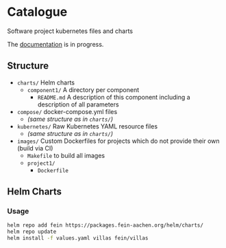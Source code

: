 # Catalogue

Software project kubernetes files and charts

The [documentation](https://git.rwth-aachen.de/acs/public/catalogue/-/blob/doc/doc/README.md) is in progress.

## Structure

- `charts/` Helm charts
  - `component1/` A directory per component
    - `README.md` A description of this component including a description of all parameters
- `compose/` docker-compose.yml files
  - *(same structure as in `charts/`)*
- `kubernetes/` Raw Kubernetes YAML resource files
  - *(same structure as in `charts/`)*
- `images/` Custom Dockerfiles for projects which do not provide their own (build via CI)
  - `Makefile` to build all images
  - `project1/`
    - `Dockerfile`


## Helm Charts

### Usage

```bash
helm repo add fein https://packages.fein-aachen.org/helm/charts/
helm repo update
helm install -f values.yaml villas fein/villas
```